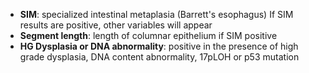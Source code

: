 * **SIM**: specialized intestinal metaplasia (Barrett's esophagus) If SIM results are positive, other variables will appear
* **Segment length**: length of columnar epithelium if SIM positive
* **HG Dysplasia or DNA abnormality**: positive in the presence of high grade dysplasia, DNA content abnormality, 17pLOH or p53 mutation
